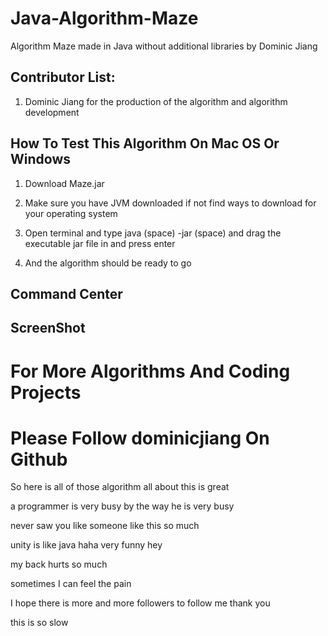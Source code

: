# Java-Algorithm-Maze

Algorithm Maze made in Java without additional libraries by Dominic Jiang

## Contributor List:

1. Dominic Jiang for the production of the algorithm and algorithm development

## How To Test This Algorithm On Mac OS Or Windows

1. Download Maze.jar 

2. Make sure you have JVM downloaded if not find ways to download for your operating system

3. Open terminal and type java (space) -jar (space) and drag the executable jar file in and press enter 


4. And the algorithm should be ready to go


## Command Center


## ScreenShot


# For More Algorithms And Coding Projects
# Please Follow dominicjiang On Github

So here is all of those algorithm all about this is great

a programmer is very busy by the way he is very busy

never saw you like someone like this so much

unity is like java haha very funny hey

my back hurts so much

sometimes I can feel the pain

I hope there is more and more followers to follow me thank you

this is so slow
